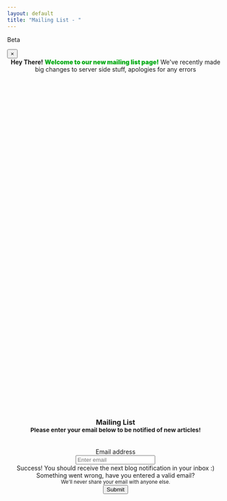 ```yaml
---
layout: default
title: "Mailing List - "
---
```


<span class="badge badge-pill badge-warning">Beta</span>
<div class="alert alert-dismissible alert-info">
  <button type="button" class="close" data-dismiss="alert">&times;</button>
  <div style="text-align: center;">
  <strong>Hey There!</strong> <span style="font-weight: 900; color: #00ab14;">Welcome to our new mailing list page!</span> We've recently made big changes to server side stuff, apologies for any errors
  </div>
</div>

<div class="container-fluid padding" style="text-align: center; position: relative; top:20%;">
    <div class="row text-center padding" style="display: inline-block;">
        <h3>
            Mailing List<br>
            <small class="text-muted padding">Please enter your email below to be notified of new articles!</small>
        </h3><br>
        <div class="form-group">
    <label class="form-control-label" for="exampleInputEmail1">Email address</label>
    </div>
    <input type="email" class="form-control" id="inputEmail" aria-describedby="emailHelp" placeholder="Enter email">
    <div class="valid-feedback">Success! You should receive the next blog notification in your inbox :)</div>
    <div class="invalid-feedback">Something went wrong, have you entered a valid email?</div>
    <small id="emailHelp" class="form-text text-muted">We'll never share your email with anyone else.</small><br>
  <button type="submit" class="btn btn-primary" onclick="saveToFirebase(document.getElementById('inputEmail').value)">Submit</button>
    </div>
</div>



<script>


var flag = false;
function saveToFirebase(email) {
    let mails = firebase.database();
    if(flag){
        alert('you have already entered a valid email address');
        error();
        return;
    }
    email = email.trim()
    if (!email.includes('@') || !email.includes('.') || email.includes(' ')){
        error();
        return;
    }
    var emailObject = {
        email: email
    };

    mails.ref('subscription-entries').push().set(emailObject)
        .then(function(snapshot) {
            success(); // some success method
        }, function(error) {
            console.log('error' + error);
            error(); // some error method
        });
}

function error(){
    document.getElementById('inputEmail').classList.remove("is-valid");
    document.getElementById('inputEmail').classList.add("is-invalid");
    return;
}

function success(){
    document.getElementById('inputEmail').classList.remove("is-invalid");
    document.getElementById('inputEmail').classList.add("is-valid");
    flag = true;
    return;
}
</script>